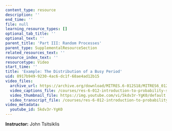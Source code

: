 ```yaml
---
content_type: resource
description: ''
end_time: ''
file: null
learning_resource_types: []
optional_tab_title: ''
optional_text: ''
parent_title: 'Part III: Random Processes'
parent_type: SupplementalResourceSection
related_resources_text: ''
resource_index_text: ''
resourcetype: Video
start_time: ''
title: 'Example: The Distribution of a Busy Period'
uid: 8917b949-9230-4ac6-dc1f-68ae4ad12b15
video_files:
  archive_url: https://archive.org/download/MITRES.6-012S18/MITRES6_012S18_L21-06_300k.mp4
  video_captions_file: /courses/res-6-012-introduction-to-probability-spring-2018/c7a882b4a48a5e739b81abd11f9893c2_5kdv3r-YgK0.vtt
  video_thumbnail_file: https://img.youtube.com/vi/5kdv3r-YgK0/default.jpg
  video_transcript_file: /courses/res-6-012-introduction-to-probability-spring-2018/766d14cd2799794a9fbd7406aab98611_5kdv3r-YgK0.pdf
video_metadata:
  youtube_id: 5kdv3r-YgK0
---
```


**Instructor:** John Tsitsiklis